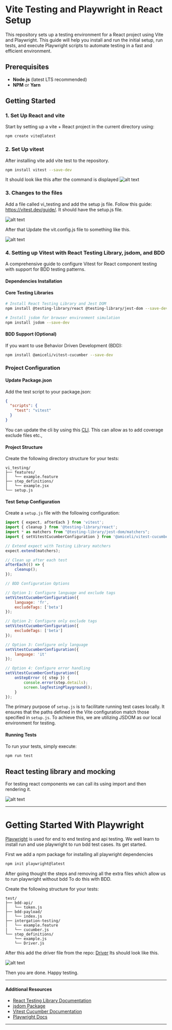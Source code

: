# Vite Testing and Playwright in React Setup

This repository sets up a testing environment for a React project using Vite and Playwright. This guide will help you install and run the initial setup, run tests, and execute Playwright scripts to automate testing in a fast and efficient environment.

## Prerequisites

- **Node.js** (latest LTS recommended)
- **NPM** or **Yarn**

## Getting Started

### 1. Set Up React and vite

Start by setting up a vite + React project in the current directory using:

```bash
npm create vite@latest
```
### 2. Set Up vitest

After installing vite add vite test to the repository.

```bash
npm install vitest --save-dev
```
 It should look like this after the command is displayed
![alt text](<github_assets/Screenshot from 2024-10-29 12-36-02.png>)


### 3. Changes to the files

Add a file called vi_testing and add the setup js file. Follow this guide: https://vitest.dev/guide/. It should have the setup.js file.

![alt text](<github_assets/Screenshot from 2024-10-29 13-16-15.png>)

After that Update the vit.config.js file to something like this.

![alt text](<github_assets/Screenshot from 2024-10-29 13-18-12.png>)


### 4. Setting up Vitest with React Testing Library, jsdom, and BDD

A comprehensive guide to configure Vitest for React component testing with support for BDD testing patterns.

#### Dependencies Installation

#### Core Testing Libraries
```bash
# Install React Testing Library and Jest DOM
npm install @testing-library/react @testing-library/jest-dom --save-dev

# Install jsdom for browser environment simulation
npm install jsdom --save-dev
```

#### BDD Support (Optional)
If you want to use Behavior Driven Development (BDD):
```bash
npm install @amiceli/vitest-cucumber --save-dev
```

### Project Configuration

#### Update Package.json
Add the test script to your package.json:
```json
{
  "scripts": {
    "test": "vitest"
  }
}
```
You can update the cli by using this [CLI](https://vitest.dev/guide/cli.html). This can allow as to add coverage exclude files etc.,

#### Project Structure
Create the following directory structure for your tests:
```
vi_testing/
├── features/
│   └── example.feature
├── step_definitions/
│   └── example.jsx
└── setup.js
```

#### Test Setup Configuration
Create a `setup.js` file with the following configuration:

```javascript
import { expect, afterEach } from 'vitest';
import { cleanup } from '@testing-library/react';
import * as matchers from "@testing-library/jest-dom/matchers";
import { setVitestCucumberConfiguration } from '@amiceli/vitest-cucumber';

// Extend expect with Testing Library matchers
expect.extend(matchers);

// Clean up after each test
afterEach(() => {
    cleanup();
});

// BDD Configuration Options

// Option 1: Configure language and exclude tags
setVitestCucumberConfiguration({
    language: 'fr',
    excludeTags: ['beta']
});

// Option 2: Configure only exclude tags
setVitestCucumberConfiguration({
    excludeTags: ['beta']
});

// Option 3: Configure only language
setVitestCucumberConfiguration({
    language: 'it'
});

// Option 4: Configure error handling
setVitestCucumberConfiguration({ 
    onStepError ({ step }) {
        console.error(step.details);
        screen.logTestingPlayground();
    }
});
```

The primary purpose of `setup.js` is to facilitate running test cases locally. It ensures that the paths defined in the Vite configuration match those specified in `setup.js`. To achieve this, we are utilizing JSDOM as our local environment for testing.


#### Running Tests
To run your tests, simply execute:
```bash
npm run test
```

## React testing library and mocking

For testing react components we can call its using import and then rendering it.

![alt text](<github_assets/Untitled Diagram.drawio.png>)


---

# Getting Started With Playwright

[Playwright](https://playwright.dev/docs/intro) is used for end to end testing and api testing. We well learn to install run and use playwright to run bdd test cases.
Its get started.

First we add a npm package for installing all playwright dependencies 

```bash
npm init playwright@latest
```
After going thought the steps and removing all the extra files which allow us to run playwright without bdd
To do this with BDD.

Create the following structure for your tests:
```
test/
├── bdd-api/
│   └── token.js
├── bdd-payload/
│   └── index.js
├── intergation-testing/
│   └── example.feature
|   └── cucumber.js
└── step_definitions/
    └── example.js
    └── Driver.js
```

After this add the driver file from the repo: [Driver](https://github.com/nevergonnagiveyouup69/vite_testing/blob/74ce3629a937da1633a195a3b9dff987a29a25cd/test_project/test/step-definations/Driver.js)
Its should look like this.

![alt text](</github_assets/Screenshot from 2024-11-04 10-58-36.png>)

Then you are done.
Happy testing.


---


#### Additional Resources

- [React Testing Library Documentation](https://testing-library.com/docs/react-testing-library/intro/)
- [jsdom Package](https://www.npmjs.com/package/jsdom)
- [Vitest Cucumber Documentation](https://vitest-cucumber.miceli.click/install)
- [Playwright Docs](https://playwright.dev/docs/intro)


---